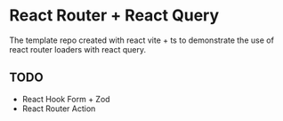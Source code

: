 # React Router + React Query

The template repo created with react vite + ts to demonstrate the use of react router loaders with react query. 

## TODO

- React Hook Form + Zod
- React Router Action